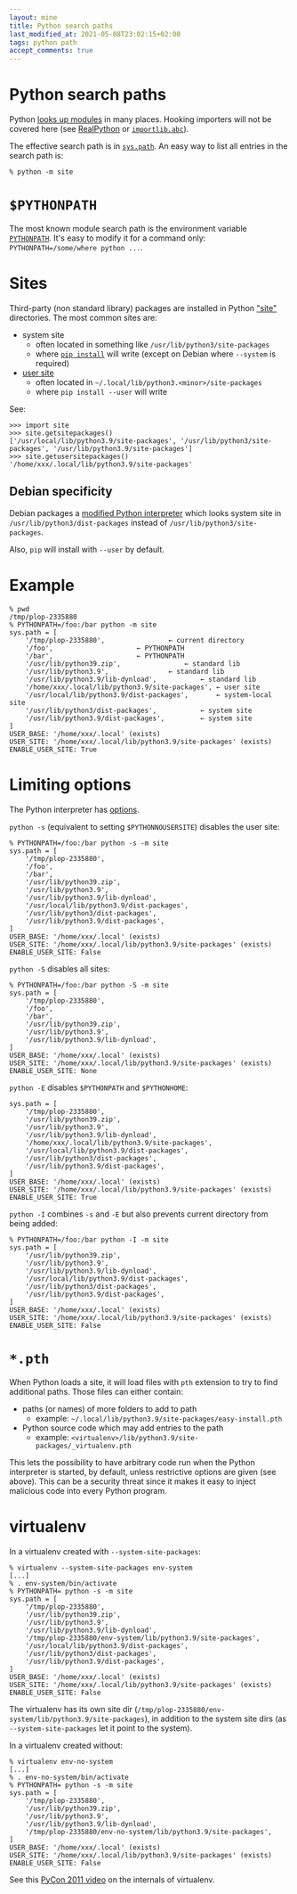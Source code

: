 ```yaml
---
layout: mine
title: Python search paths
last_modified_at: 2021-05-08T23:02:15+02:00
tags: python path
accept_comments: true
---
```


# Python search paths

Python [looks up modules](https://docs.python.org/3/reference/import.html) in many places.
Hooking importers will not be covered here
(see [RealPython](https://realpython.com/python-import/) or
[`importlib.abc`](https://docs.python.org/3/library/importlib.html#module-importlib.abc)).

The effective search path is in [`sys.path`](https://docs.python.org/3/library/sys.html#sys.path).
An easy way to list all entries in the search path is:

	% python -m site

# `$PYTHONPATH`

The most known module search path is the environment variable [`PYTHONPATH`](https://docs.python.org/3/using/cmdline.html#envvar-PYTHONPATH).
It's easy to modify it for a command only: `PYTHONPATH=/some/where python ...`.

# Sites

Third-party (non standard library) packages are installed in Python ["site"](https://docs.python.org/3/library/site.html) directories.
The most common sites are:
- system site
    - often located in something like `/usr/lib/python3/site-packages`
    - where [`pip install`](https://pip.pypa.io/en/stable/cli/pip_install/) will write (except on Debian where `--system` is required)
- [user site](https://docs.python.org/3/library/site.html#site.USER_SITE)
    - often located in `~/.local/lib/python3.<minor>/site-packages`
    - where `pip install --user` will write

See:

	>>> import site
	>>> site.getsitepackages()
	['/usr/local/lib/python3.9/site-packages', '/usr/lib/python3/site-packages', '/usr/lib/python3.9/site-packages']
	>>> site.getusersitepackages()
	'/home/xxx/.local/lib/python3.9/site-packages'

## Debian specificity

Debian packages a [modified Python interpreter](https://wiki.debian.org/Python#Deviations_from_upstream)
which looks system site in `/usr/lib/python3/dist-packages` instead of `/usr/lib/python3/site-packages`.

Also, `pip` will install with `--user` by default.

# Example

	% pwd
	/tmp/plop-2335880
	% PYTHONPATH=/foo:/bar python -m site
	sys.path = [
	    '/tmp/plop-2335880',				← current directory
	    '/foo',						← PYTHONPATH
	    '/bar',						← PYTHONPATH
	    '/usr/lib/python39.zip',				← standard lib
	    '/usr/lib/python3.9',				← standard lib
	    '/usr/lib/python3.9/lib-dynload',			← standard lib
	    '/home/xxx/.local/lib/python3.9/site-packages',	← user site
	    '/usr/local/lib/python3.9/dist-packages',		← system-local site
	    '/usr/lib/python3/dist-packages',			← system site
	    '/usr/lib/python3.9/dist-packages',			← system site
	]
	USER_BASE: '/home/xxx/.local' (exists)
	USER_SITE: '/home/xxx/.local/lib/python3.9/site-packages' (exists)
	ENABLE_USER_SITE: True

# Limiting options

The Python interpreter has [options](https://docs.python.org/3/using/cmdline.html#miscellaneous-options).

`python -s` (equivalent to setting `$PYTHONNOUSERSITE`) disables the user site:

	% PYTHONPATH=/foo:/bar python -s -m site
	sys.path = [
	    '/tmp/plop-2335880',
	    '/foo',
	    '/bar',
	    '/usr/lib/python39.zip',
	    '/usr/lib/python3.9',
	    '/usr/lib/python3.9/lib-dynload',
	    '/usr/local/lib/python3.9/dist-packages',
	    '/usr/lib/python3/dist-packages',
	    '/usr/lib/python3.9/dist-packages',
	]
	USER_BASE: '/home/xxx/.local' (exists)
	USER_SITE: '/home/xxx/.local/lib/python3.9/site-packages' (exists)
	ENABLE_USER_SITE: False

`python -S` disables all sites:

	% PYTHONPATH=/foo:/bar python -S -m site
	sys.path = [
	    '/tmp/plop-2335880',
	    '/foo',
	    '/bar',
	    '/usr/lib/python39.zip',
	    '/usr/lib/python3.9',
	    '/usr/lib/python3.9/lib-dynload',
	]
	USER_BASE: '/home/xxx/.local' (exists)
	USER_SITE: '/home/xxx/.local/lib/python3.9/site-packages' (exists)
	ENABLE_USER_SITE: None

`python -E` disables `$PYTHONPATH` and `$PYTHONHOME`:

	sys.path = [
	    '/tmp/plop-2335880',
	    '/usr/lib/python39.zip',
	    '/usr/lib/python3.9',
	    '/usr/lib/python3.9/lib-dynload',
	    '/home/xxx/.local/lib/python3.9/site-packages',
	    '/usr/local/lib/python3.9/dist-packages',
	    '/usr/lib/python3/dist-packages',
	    '/usr/lib/python3.9/dist-packages',
	]
	USER_BASE: '/home/xxx/.local' (exists)
	USER_SITE: '/home/xxx/.local/lib/python3.9/site-packages' (exists)
	ENABLE_USER_SITE: True

`python -I` combines `-s` and `-E` but also prevents current directory from being added:

	% PYTHONPATH=/foo:/bar python -I -m site
	sys.path = [
	    '/usr/lib/python39.zip',
	    '/usr/lib/python3.9',
	    '/usr/lib/python3.9/lib-dynload',
	    '/usr/local/lib/python3.9/dist-packages',
	    '/usr/lib/python3/dist-packages',
	    '/usr/lib/python3.9/dist-packages',
	]
	USER_BASE: '/home/xxx/.local' (exists)
	USER_SITE: '/home/xxx/.local/lib/python3.9/site-packages' (exists)
	ENABLE_USER_SITE: False

# `*.pth`

When Python loads a site, it will load files with `pth` extension to try to find additional paths.
Those files can either contain:
- paths (or names) of more folders to add to path
    - example: `~/.local/lib/python3.9/site-packages/easy-install.pth`
- Python source code which may add entries to the path
    - example: `<virtualenv>/lib/python3.9/site-packages/_virtualenv.pth`

This lets the possibility to have arbitrary code run when the Python interpreter is started, by default, unless restrictive options are given (see above).
This can be a security threat since it makes it easy to inject malicious code into every Python program.

# virtualenv

In a virtualenv created with `--system-site-packages`:

	% virtualenv --system-site-packages env-system
	[...]
	% . env-system/bin/activate
	% PYTHONPATH= python -s -m site
	sys.path = [
	    '/tmp/plop-2335880',
	    '/usr/lib/python39.zip',
	    '/usr/lib/python3.9',
	    '/usr/lib/python3.9/lib-dynload',
	    '/tmp/plop-2335880/env-system/lib/python3.9/site-packages',
	    '/usr/local/lib/python3.9/dist-packages',
	    '/usr/lib/python3/dist-packages',
	    '/usr/lib/python3.9/dist-packages',
	]
	USER_BASE: '/home/xxx/.local' (exists)
	USER_SITE: '/home/xxx/.local/lib/python3.9/site-packages' (exists)
	ENABLE_USER_SITE: False

The virtualenv has its own site dir (`/tmp/plop-2335880/env-system/lib/python3.9/site-packages`),
in addition to the system site dirs (as `--system-site-packages` let it point to the system).

In a virtualenv created without:

	% virtualenv env-no-system
	[...]
	% . env-no-system/bin/activate
	% PYTHONPATH= python -s -m site
	sys.path = [
	    '/tmp/plop-2335880',
	    '/usr/lib/python39.zip',
	    '/usr/lib/python3.9',
	    '/usr/lib/python3.9/lib-dynload',
	    '/tmp/plop-2335880/env-no-system/lib/python3.9/site-packages',
	]
	USER_BASE: '/home/xxx/.local' (exists)
	USER_SITE: '/home/xxx/.local/lib/python3.9/site-packages' (exists)
	ENABLE_USER_SITE: False


See this [PyCon 2011 video](https://archive.org/details/pyvideo_389___reverse-engineering-ian-bicking-s-brain-inside-pip-and-virtualenv)
on the internals of virtualenv.

